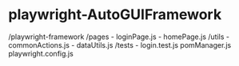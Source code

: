 # playwright-AutoGUIFramework

/playwright-framework
/pages - loginPage.js - homePage.js
/utils - commonActions.js - dataUtils.js
/tests - login.test.js
pomManager.js
playwright.config.js
